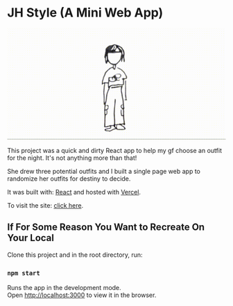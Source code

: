 # JH Style (A Mini Web App)

![]('../../src/assets/jh-style.gif)

This project was a quick and dirty React app to help my gf choose an outfit for the night. It's not anything more than that!

She drew three potential outfits and I built a single page web app to randomize her outfits for destiny to decide.

It was built with: [React](https://react.dev/) and hosted with [Vercel](https://vercel.com/).

To visit the site: [click here](https://jh-style.vercel.app/).

## If For Some Reason You Want to Recreate On Your Local

Clone this project and in the root directory, run:

### `npm start`

Runs the app in the development mode.\
Open [http://localhost:3000](http://localhost:3000) to view it in the browser.
